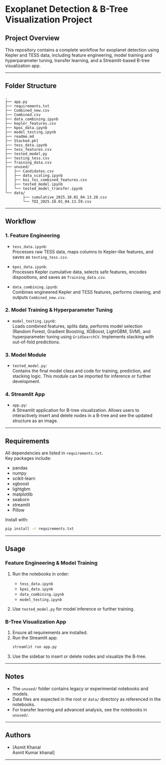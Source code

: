 # Exoplanet Detection & B-Tree Visualization Project

## Project Overview

This repository contains a complete workflow for exoplanet detection using Kepler and TESS data, including feature engineering, model training and hyperparameter tuning, transfer learning, and a Streamlit-based B-tree visualization app.

---

## Folder Structure

```
.
├── app.py
├── requirements.txt
├── Combined_new.csv
├── Combined.csv
├── data_combining.ipynb
├── kepler_features.csv
├── kpoi_data.ipynb
├── model_testing.ipynb
├── readme.md
├── Stacked.pkl
├── tess_data.ipynb
├── tess_features.csv
├── tested_model.py
├── testing_tess.csv
├── Training_data.csv
├── unused/
│   ├── Candidates.csv
│   ├── data_scaling.ipynb
│   ├── koi_toi_combined_features.csv
│   ├── tested_model.ipynb
│   └── tested_model_transfer.ipynb
└── data/
		├── cumulative_2025.10.01_04.13.28.csv
		└── TOI_2025.10.01_04.13.59.csv
```

---

## Workflow

### 1. **Feature Engineering**

- `tess_data.ipynb`:  
	Processes raw TESS data, maps columns to Kepler-like features, and saves as `testing_tess.csv`.

- `kpoi_data.ipynb`:  
	Processes Kepler cumulative data, selects safe features, encodes dispositions, and saves as `Training_data.csv`.

- `data_combining.ipynb`:  
	Combines engineered Kepler and TESS features, performs cleaning, and outputs `Combined_new.csv`.

### 2. **Model Training & Hyperparameter Tuning**

- `model_testing.ipynb`:  
	Loads combined features, splits data, performs model selection (Random Forest, Gradient Boosting, XGBoost, LightGBM, SVM), and hyperparameter tuning using `GridSearchCV`. Implements stacking with out-of-fold predictions.

### 3. **Model Module**

- `tested_model.py`:  
	Contains the final model class and code for training, prediction, and stacking logic. This module can be imported for inference or further development.

### 4. **Streamlit App**

- `app.py`:  
	A Streamlit application for B-tree visualization. Allows users to interactively insert and delete nodes in a B-tree and see the updated structure as an image.

---

## Requirements

All dependencies are listed in `requirements.txt`.  
Key packages include:
- pandas
- numpy
- scikit-learn
- xgboost
- lightgbm
- matplotlib
- seaborn
- streamlit
- Pillow

Install with:
```sh
pip install -r requirements.txt
```

---

## Usage

### **Feature Engineering & Model Training**
1. Run the notebooks in order:
	 - `tess_data.ipynb`
	 - `kpoi_data.ipynb`
	 - `data_combining.ipynb`
	 - `model_testing.ipynb`

2. Use `tested_model.py` for model inference or further training.

### **B-Tree Visualization App**
1. Ensure all requirements are installed.
2. Run the Streamlit app:
	 ```sh
	 streamlit run app.py
	 ```
3. Use the sidebar to insert or delete nodes and visualize the B-tree.

---

## Notes

- The `unused/` folder contains legacy or experimental notebooks and models.
- Data files are expected in the root or `data/` directory as referenced in the notebooks.
- For transfer learning and advanced analysis, see the notebooks in `unused/`.

---

## Authors

- [Asmit Khanal\
   Asmit Kumar khanal]

---

